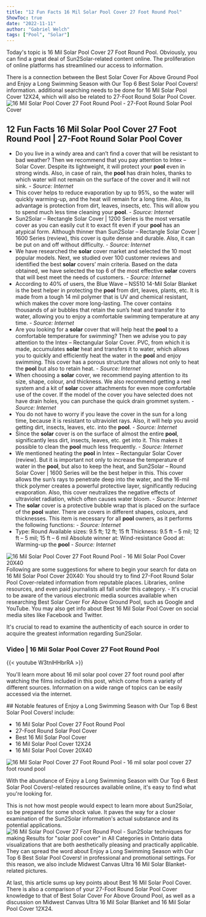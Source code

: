 ```yaml
---
title: "12 Fun Facts 16 Mil Solar Pool Cover 27 Foot Round Pool"
ShowToc: true 
date: "2022-11-11"
author: "Gabriel Welch" 
tags: ["Pool", "Solar"]
---
```


	
Today's topic is 16 Mil Solar Pool Cover 27 Foot Round Pool. Obviously, you can find a great deal of Sun2Solar-related content online. The proliferation of online platforms has streamlined our access to information.

There is a connection between the Best Solar Cover For Above Ground Pool and Enjoy a Long Swimming Season with Our Top 6 Best Solar Pool Covers! information. additional searching needs to be done for 16 Mil Solar Pool Cover 12X24, which will also be related to 27-Foot Round Solar Pool Cover.
<img loading="lazy" src="https://lh5.googleusercontent.com/-Rb6f1A0MvJ0/TpTbtHQ4VXI/AAAAAAAADB8/P9raN6S8QVY/s512/karate%252520%252528134%252529.jpg" onerror="this.onerror=null;this.src='https://blogger.googleusercontent.com/img/a/AVvXsEhe7F7TRXHtjiKvHb5vS7DmnxvpHiDyoYyYvm1nHB3Qp2_w3BnM6A2eq4v7FYxCC9bfZt3a9vIMtAYEKUiaDQbHMg-ViyGmRIj39MLp0bGFfgfYw1Dc9q_H-T0wiTm3l0Uq42dETrN9eC8aGJ9_IORZsxST1AcLR7np1koOfcc7tnHa4S8Mwz_xD9d0=s16000';" alt="16 Mil Solar Pool Cover 27 Foot Round Pool - 27-Foot Round Solar Pool Cover" >

## 12 Fun Facts 16 Mil Solar Pool Cover 27 Foot Round Pool | 27-Foot Round Solar Pool Cover
-   Do you live in a windy area and can’t find a cover that will be resistant to bad weather? Then we recommend that you pay attention to Intex – Solar Cover. Despite its lightweight, it will protect your **pool** even in strong winds. Also, in case of rain, the **pool** has drain holes, thanks to which water will not remain on the surface of the cover and it will not sink. - <cite>Source: Internet</cite>
-   This cover helps to reduce evaporation by up to 95%, so the water will quickly warming-up, and the heat will remain for a long time. Also, its advantage is protection from dirt, leaves, insects, etc. This will allow you to spend much less time cleaning your **pool**. - <cite>Source: Internet</cite>
-   Sun2Solar – Rectangle Solar Cover | 1200 Series is the most versatile cover as you can easily cut it to exact fit even if your **pool** has an atypical form. Although thinner than Sun2Solar – Rectangle Solar Cover | 1600 Series (review), this cover is quite dense and durable. Also, it can be put on and off without difficulty. - <cite>Source: Internet</cite>
-   We have researched the **solar** cover market and selected the 10 most popular models. Next, we studied over 100 customer reviews and identified the best **solar** covers’ main criteria. Based on the data obtained, we have selected the top 6 of the most effective **solar** covers that will best meet the needs of customers. - <cite>Source: Internet</cite>
-   According to 40% of users, the Blue Wave – NS510 14-Mil Solar Blanket is the best helper in protecting the **pool** from dirt, leaves, plants, etc. It is made from a tough 14 mil polymer that is UV and chemical resistant, which makes the cover more long-lasting. The cover contains thousands of air bubbles that retain the sun’s heat and transfer it to water, allowing you to enjoy a comfortable swimming temperature at any time. - <cite>Source: Internet</cite>
-   Are you looking for a **solar** cover that will help heat the **pool** to a comfortable temperature for swimming? Then we advise you to pay attention to the Intex – Rectangular Solar Cover. PVC, from which it is made, accumulates **solar** heat and transfers it to water, which allows you to quickly and efficiently heat the water in the **pool** and enjoy swimming. This cover has a porous structure that allows not only to heat the **pool** but also to retain heat. - <cite>Source: Internet</cite>
-   When choosing a **solar** cover, we recommend paying attention to its size, shape, colour, and thickness. We also recommend getting a reel system and a kit of **solar** cover attachments for even more comfortable use of the cover. If the model of the cover you have selected does not have drain holes, you can purchase the quick drain grommet system. - <cite>Source: Internet</cite>
-   You do not have to worry if you leave the cover in the sun for a long time, because it is resistant to ultraviolet rays. Also, it will help you avoid getting dirt, insects, leaves, etc. into the **pool**. - <cite>Source: Internet</cite>
-   Since the **solar** cover is on the surface of almost the entire **pool**, significantly less dirt, insects, leaves, etc. get into it. This makes it possible to clean the **pool** much less frequently. - <cite>Source: Internet</cite>
-   We mentioned heating the **pool** in Intex – Rectangular Solar Cover (review). But it is important not only to increase the temperature of water in the **pool**, but also to keep the heat, and Sun2Solar – Round Solar Cover | 1600 Series will be the best helper in this. This cover allows the sun’s rays to penetrate deep into the water, and the 16-mil thick polymer creates a powerful protective layer, significantly reducing evaporation. Also, this cover neutralizes the negative effects of ultraviolet radiation, which often causes water bloom. - <cite>Source: Internet</cite>
-   The **solar** cover is a protective bubble wrap that is placed on the surface of the **pool** water. There are covers in different shapes, colours, and thicknesses. This item is necessary for all **pool** owners, as it performs the following functions: - <cite>Source: Internet</cite>
-   Type: Round Available sizes: 9.5 ft; 12 ft; 15 ft Thickness: 9.5 ft – 5 mil; 12 ft – 5 mil; 15 ft – 6 mil Absolute winner at: Wind-resistance Good at: Warming-up the **pool** - <cite>Source: Internet</cite>


<img loading="lazy" src="https://images-na.ssl-images-amazon.com/images/I/61%2BUXH7FKJL._SL500_AC_SS350_.jpg" onerror="this.onerror=null;this.src='https://blogger.googleusercontent.com/img/a/AVvXsEhe7F7TRXHtjiKvHb5vS7DmnxvpHiDyoYyYvm1nHB3Qp2_w3BnM6A2eq4v7FYxCC9bfZt3a9vIMtAYEKUiaDQbHMg-ViyGmRIj39MLp0bGFfgfYw1Dc9q_H-T0wiTm3l0Uq42dETrN9eC8aGJ9_IORZsxST1AcLR7np1koOfcc7tnHa4S8Mwz_xD9d0=s16000';" alt="16 Mil Solar Pool Cover 27 Foot Round Pool - 16 Mil Solar Pool Cover 20X40" >
Following are some suggestions for where to begin your search for data on 16 Mil Solar Pool Cover 20X40:
You should try to find 27-Foot Round Solar Pool Cover-related information from reputable places. Libraries, online resources, and even paid journalists all fall under this category.
- It's crucial to be aware of the various electronic media sources available when researching Best Solar Cover For Above Ground Pool, such as Google and YouTube. You may also get info about Best 16 Mil Solar Pool Cover on social media sites like Facebook and Twitter.

It's crucial to read to examine the authenticity of each source in order to acquire the greatest information regarding Sun2Solar.

### Video | 16 Mil Solar Pool Cover 27 Foot Round Pool
{{< youtube W3tnlHHbrRA >}} 

You'll learn more about 16 mil solar pool cover 27 foot round pool after watching the films included in this post, which come from a variety of different sources. Information on a wide range of topics can be easily accessed via the internet.
<script async="async" data-cfasync="false" src="//normallydemandedalter.com/fe63df3c5408708b15d8dc3d9b206b31/invoke.js"></script>
<div id="container-fe63df3c5408708b15d8dc3d9b206b31"></div>
## Notable features of Enjoy a Long Swimming Season with Our Top 6 Best Solar Pool Covers! include:

- 16 Mil Solar Pool Cover 27 Foot Round Pool
- 27-Foot Round Solar Pool Cover
- Best 16 Mil Solar Pool Cover
- 16 Mil Solar Pool Cover 12X24
- 16 Mil Solar Pool Cover 20X40

 <img loading="lazy" src="https://i8.amplience.net/i/lesl/74790_01/Overlap-28-Round-Solid-Blue-48/52-in.-Depth-Above-Ground-Pool-Liner-20-Mil?$pdpExtraSmall$&fmt=jpg" onerror="this.onerror=null;this.src='https://blogger.googleusercontent.com/img/a/AVvXsEhe7F7TRXHtjiKvHb5vS7DmnxvpHiDyoYyYvm1nHB3Qp2_w3BnM6A2eq4v7FYxCC9bfZt3a9vIMtAYEKUiaDQbHMg-ViyGmRIj39MLp0bGFfgfYw1Dc9q_H-T0wiTm3l0Uq42dETrN9eC8aGJ9_IORZsxST1AcLR7np1koOfcc7tnHa4S8Mwz_xD9d0=s16000';" alt="16 Mil Solar Pool Cover 27 Foot Round Pool - 16 mil solar pool cover 27 foot round pool" >

With the abundance of Enjoy a Long Swimming Season with Our Top 6 Best Solar Pool Covers!-related resources available online, it's easy to find what you're looking for.

This is not how most people would expect to learn more about Sun2Solar, so be prepared for some shock value. It paves the way for a closer examination of the Sun2Solar information's actual substance and its potential applications.
<img loading="lazy" src="https://m.media-amazon.com/images/I/51rfZnpEgUL.jpg" onerror="this.onerror=null;this.src='https://blogger.googleusercontent.com/img/a/AVvXsEhe7F7TRXHtjiKvHb5vS7DmnxvpHiDyoYyYvm1nHB3Qp2_w3BnM6A2eq4v7FYxCC9bfZt3a9vIMtAYEKUiaDQbHMg-ViyGmRIj39MLp0bGFfgfYw1Dc9q_H-T0wiTm3l0Uq42dETrN9eC8aGJ9_IORZsxST1AcLR7np1koOfcc7tnHa4S8Mwz_xD9d0=s16000';" alt="16 Mil Solar Pool Cover 27 Foot Round Pool - Sun2Solar" >
techniques for making Results for "solar pool cover" in All Categories in Ontario data visualizations that are both aesthetically pleasing and practically applicable. They can spread the word about Enjoy a Long Swimming Season with Our Top 6 Best Solar Pool Covers! in professional and promotional settings. For this reason, we also include Midwest Canvas Ultra 16 Mil Solar Blanket-related pictures.

At last, this article sums up key points about Best 16 Mil Solar Pool Cover. There is also a comparison of your 27-Foot Round Solar Pool Cover knowledge to that of Best Solar Cover For Above Ground Pool, as well as a discussion on Midwest Canvas Ultra 16 Mil Solar Blanket and 16 Mil Solar Pool Cover 12X24.
	
	

